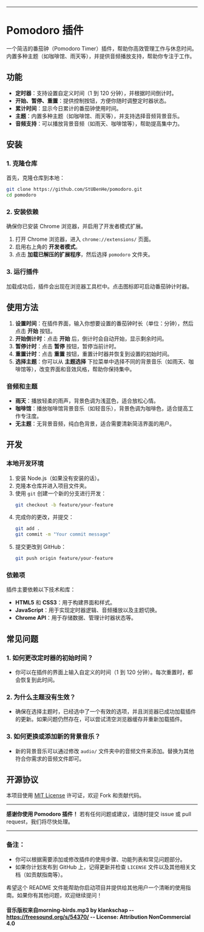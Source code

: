
---

# Pomodoro 插件

一个简洁的番茄钟（Pomodoro Timer）插件，帮助你高效管理工作与休息时间。内置多种主题（如咖啡馆、雨天等），并提供音频播放支持，帮助你专注于工作。

## 功能

- **定时器**：支持设置自定义时间（1 到 120 分钟），并根据时间倒计时。
- **开始、暂停、重置**：提供控制按钮，方便你随时调整定时器状态。
- **累计时间**：显示今日累计的番茄钟使用时间。
- **主题**：内置多种主题（如咖啡馆、雨天等），并支持选择音频背景音乐。
- **音频支持**：可以播放背景音频（如雨天、咖啡馆等），帮助提高集中力。

## 安装

### 1. 克隆仓库

首先，克隆仓库到本地：

```bash
git clone https://github.com/StUBenHe/pomodoro.git
cd pomodoro
```

### 2. 安装依赖

确保你已安装 Chrome 浏览器，并启用了开发者模式扩展。

1. 打开 Chrome 浏览器，进入 `chrome://extensions/` 页面。
2. 启用右上角的 **开发者模式**。
3. 点击 **加载已解压的扩展程序**，然后选择 `pomodoro` 文件夹。

### 3. 运行插件

加载成功后，插件会出现在浏览器工具栏中。点击图标即可启动番茄钟计时器。

## 使用方法

1. **设置时间**：在插件界面，输入你想要设置的番茄钟时长（单位：分钟），然后点击 **开始** 按钮。
2. **开始倒计时**：点击 **开始** 后，倒计时会自动开始，显示剩余时间。
3. **暂停计时**：点击 **暂停** 按钮，暂停当前计时。
4. **重置计时**：点击 **重置** 按钮，重置计时器并恢复到设置的初始时间。
5. **选择主题**：你可以从 **主题选择** 下拉菜单中选择不同的背景音乐（如雨天、咖啡馆等），改变界面和音效风格，帮助你保持集中。

### 音频和主题

- **雨天**：播放轻柔的雨声，背景色调为浅蓝色，适合放松心情。
- **咖啡馆**：播放咖啡馆背景音乐（如轻音乐），背景色调为咖啡色，适合提高工作专注度。
- **无主题**：无背景音频，纯白色背景，适合需要清新简洁界面的用户。

## 开发

### 本地开发环境

1. 安装 Node.js（如果没有安装的话）。
2. 克隆本仓库并进入项目文件夹。
3. 使用 `git` 创建一个新的分支进行开发：
   ```bash
   git checkout -b feature/your-feature
   ```
4. 完成你的更改，并提交：
   ```bash
   git add .
   git commit -m "Your commit message"
   ```
5. 提交更改到 GitHub：
   ```bash
   git push origin feature/your-feature
   ```

### 依赖项

插件主要依赖以下技术和库：

- **HTML5** 和 **CSS3**：用于构建界面和样式。
- **JavaScript**：用于实现定时器逻辑、音频播放以及主题切换。
- **Chrome API**：用于存储数据、管理计时器状态等。

## 常见问题

### 1. 如何更改定时器的初始时间？

- 你可以在插件的界面上输入自定义的时间（1 到 120 分钟）。每次重置时，都会恢复到此时间。

### 2. 为什么主题没有生效？

- 确保在选择主题时，已经选中了一个有效的选项，并且浏览器已成功加载插件的更新。如果问题仍然存在，可以尝试清空浏览器缓存并重新加载插件。

### 3. 如何更换或添加新的背景音乐？

- 新的背景音乐可以通过修改 `audio/` 文件夹中的音频文件来添加。替换为其他符合你需求的音频文件即可。

## 开源协议

本项目使用 [MIT License](LICENSE) 许可证，欢迎 Fork 和贡献代码。

---

**感谢你使用 Pomodoro 插件！** 若有任何问题或建议，请随时提交 issue 或 pull request，我们将尽快处理。

---

### 备注：
- 你可以根据需要添加或修改插件的使用步骤、功能列表和常见问题部分。
- 如果你计划发布到 GitHub 上，记得更新并检查 `LICENSE` 文件以及其他相关文档（如贡献指南等）。

希望这个 README 文件能帮助你启动项目并提供给其他用户一个清晰的使用指南。如果你有其他问题，欢迎继续提问！
#### 音乐版权来自morning-birds.mp3 by klankschap -- https://freesound.org/s/54370/ -- License: Attribution NonCommercial 4.0

